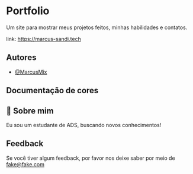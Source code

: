# Portfolio

Um site para mostrar meus projetos feitos, minhas habilidades e contatos.

link: https://marcus-sandi.tech


## Autores

- [@MarcusMix](https://www.github.com/MarcusMix)





## Documentação de cores

## 🚀 Sobre mim
Eu sou um estudante de ADS, buscando novos conhecimentos!



## Feedback

Se você tiver algum feedback, por favor nos deixe saber por meio de fake@fake.com



